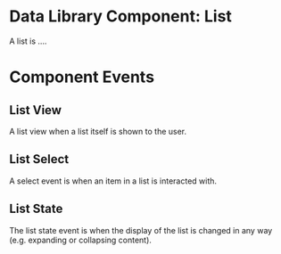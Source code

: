 # Data Library Component: List

A list is ....

# Component Events
## List View
A list view when a list itself is shown to the user.

## List Select
A select event is when an item in a list is interacted with.

## List State
The list state event is when the display of the list is changed in any way (e.g. expanding or collapsing content).